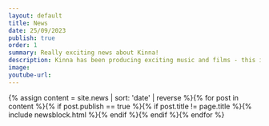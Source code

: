 ```yaml
---
layout: default
title: News
date: 25/09/2023
publish: true
order: 1
summary: Really exciting news about Kinna!
description: Kinna has been producing exciting music and films - this is where you will get news first!
image:
youtube-url:
---
```


{% assign content = site.news | sort: 'date' | reverse %}{% for post in content %}{% if post.publish == true %}{% if post.title != page.title %}{% include newsblock.html %}{% endif %}{% endif %}{% endfor %}
